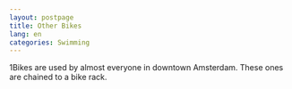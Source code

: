 ```yaml
---
layout: postpage
title: Other Bikes
lang: en
categories: Swimming
---
```

1Bikes are used by almost everyone in downtown Amsterdam. 
These ones are chained to a bike rack.

